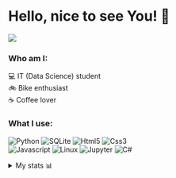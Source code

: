 <h1 align="left">Hello, nice to see You! 👀</h1>

![](https://visitor-badge.glitch.me/badge?page_id=wiktorkisielewski.me)

<h3>Who am I:</h3>
<p>💻 IT (Data Science) student </br>🚲 Bike enthusiast</br>☕️ Coffee lover</p>

<h3>What I use:</h3>
<p align="left">
  <img alt="Python" src="https://img.shields.io/badge/-Python-2285b3?style=flat-square&logo=python&logoColor=white" />
  <img alt="SQLite" src="https://img.shields.io/badge/-SQLite-2285b3?style=flat-square&logo=sqlite&logoColor=white" />
  <img alt="Html5" src="https://img.shields.io/badge/-HTML5-E34F26?style=flat-square&logo=html5&logoColor=white" />
  <img alt="Css3" src="https://img.shields.io/badge/-CSS3-1572B6?style=flat-square&logo=css3&logoColor=white"/>
  </br>
  <img alt="Javascript" src="https://img.shields.io/badge/-Javascript-ECD53E?style=flat-square&logo=Javascript&logoColor=white" />
  <img alt="Linux" src="https://img.shields.io/badge/-Linux-e0a731?style=flat-square&logo=Linux&logoColor=white" />
  <img alt="Jupyter" src="https://img.shields.io/badge/-Jupyter-e89235?style=flat-square&logo=Jupyter&logoColor=white" />
  <img alt="C#" src="https://img.shields.io/badge/-C%20Sharp-2285b3?style=flat-square&logo=C#&logoColor=white" />
</p>


<details>
<summary>My stats 📊</summary>

<a href="https://github.com/wiktorkisielewski/me">
  <img align="center" src="https://github-readme-stats.vercel.app/api/top-langs/?username=wiktorkisielewski&hide=c,&title_color=ffffff&text_color=c9cacc&icon_color=2bbc8a&bg_color=1d1f21" />
</a>
<a href="https://github.com/wiktorkisielewski">
  <img align="center" src="https://github-readme-stats.vercel.app/api?username=wiktorkisielewski&show_icons=true&line_height=27&count_private=true&title_color=ffffff&text_color=c9cacc&icon_color=2bbc8a&bg_color=1d1f21" alt="Wiktor Kisielewski's GitHub Stats" />
</a>
</details>
